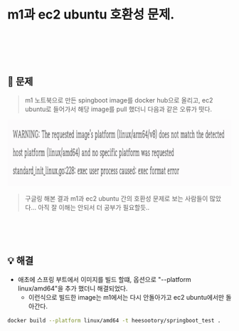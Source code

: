 # m1과 ec2 ubuntu 호환성 문제.

<br>
<br>
<br>
<br>

## 🧨 문제

> m1 노트북으로 만든 spingboot image를 docker hub으로 올리고, ec2 ubuntu로 들어가서 해당 image를 pull 했더니 다음과 같은 오류가 떳다.

<img
    src = "../Image/trouble_shooting/002_00.png"
    width = 1200px
    height = 150px
/>


> 구글링 해본 결과 m1과 ec2 ubuntu 간의 호환성 문제로 보는 사람들이 많았다... 아직 잘 이해는 안되서 더 공부가 필요할듯..



<br>
<br>
<br>


## 💡 해결

* 애초에 스프링 부트에서 이미지를 빌드 할떄, 옵션으로 "--platform linux/amd64"을 추가 했더니 해결되었다.
    - 이런식으로 빌드한 image는 m1에서는 다시 안돌아가고 ec2 ubuntu에서만 돌아간다.

```zsh
docker build --platform linux/amd64 -t heesootory/springboot_test .
```



